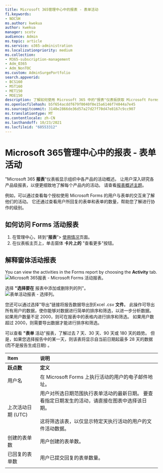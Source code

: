 ```yaml
---
title: Microsoft 365管理中心中的报表 - 表单活动
f1.keywords:
- NOCSH
ms.author: kwekua
author: kwekua
manager: scotv
audience: Admin
ms.topic: article
ms.service: o365-administration
ms.localizationpriority: medium
ms.collection:
- M365-subscription-management
- Adm_O365
- Adm_NonTOC
ms.custom: AdminSurgePortfolio
search.appverid:
- BCS160
- MST160
- MET150
- MOE150
description: 了解如何使用 Microsoft 365 中的"报表"仪表板获取 Microsoft Forms Microsoft 365 管理中心。
ms.openlocfilehash: b5f654acddf679f0040f0e15a6146f74044a7e45
ms.sourcegitcommit: 3140e2866de36d57a27d27f70d47e8167c9cc907
ms.translationtype: MT
ms.contentlocale: zh-CN
ms.lasthandoff: 10/23/2021
ms.locfileid: "60553312"
---
```

# <a name="microsoft-365-reports-in-the-admin-center---forms-activity"></a>Microsoft 365管理中心中的报表 - 表单活动

"Microsoft 365 **报表**"仪表板显示组织中各产品的活动概述。 让用户深入研究各产品级报表，以便更细致地了解每个产品内的活动。 请查看[报表概述主题](activity-reports.md)。
  
例如，可以通过查看每个授权使用 Microsoft Forms 的用户与表单的交互来了解他们的活动。 它还通过查看用户所回复的表单和表单的数量，帮助您了解进行协作的级别。
  
## <a name="how-to-get-to-the-forms-activity-report"></a>如何访问 Forms 活动报表

1. 在管理中心，转到“**报表**”\> <a href="https://go.microsoft.com/fwlink/p/?linkid=2074756" target="_blank">使用情况</a>页面。 
2. 在仪表板主页上，单击窗体 **卡片上的** "查看更多"按钮。
  
## <a name="interpret-the-forms-activity-report"></a>解释窗体活动报表

You can view the activities in the Forms report by choosing the **Activity** tab.<br/>![Microsoft 365报表 - Microsoft Forms 活动报表。](../../media/275fb0a1-b9d9-4233-8aaf-e7df73cc705f.png)

选择 **"选择要在** 报表中添加或删除列的列"。  <br/> ![表单活动报表 - 选择列。](../../media/0c9b0b69-5dc7-43ea-8e2c-54407b6ce2ab.png)

您还可以通过选择"导出"链接将报告数据导出到Excel .csv **文件**。 此操作可导出所有用户的数据，使你能够对数据进行简单的排序和筛选，以进一步分析数据。 如果用户数量不足 2000，则可在报表中的表格内进行排序和筛选。 如果用户数超过 2000，则需要导出数据才能进行排序和筛选。 

可以查看 **"表单** 活动"报表，了解过去 7 天、30 天、90 天或 180 天的趋势。 但是，如果您选择报告中的某一天，则该表将显示自当前日期起最多 28 天的数据 (而不是报告生成日期) 。
  
|Item|说明|
|:-----|:-----|
|**跃点数**|**定义**|
|用户名  <br/> |在 Microsoft Forms 上执行活动的用户的电子邮件地址。  <br/> |
|上次活动日期 (UTC)   <br/> |用户对所选日期范围执行表单活动的最新日期。 要查看指定日期发生的活动，请直接在图表中选择该日期。<br/><br/>这将筛选该表，以仅显示特定天执行活动的用户的文件活动数据。  <br/> |
|创建的表单数  <br/> |用户创建的表单数。   <br/> |
|已回复的表单数  <br/> |用户已提交回复的表单数量。|
|||
